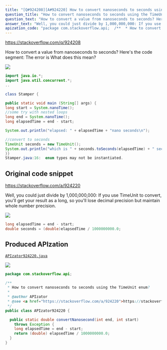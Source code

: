```yaml
---
title: "[Q#924208][A#924220] How to convert nanoseconds to seconds using the TimeUnit enum?"
question_title: "How to convert nanoseconds to seconds using the TimeUnit enum?"
question_text: "How to convert a value from nanoseconds to seconds? Here's the code segment: The error is What does this mean?"
answer_text: "Well, you could just divide by 1,000,000,000: If you use TimeUnit to convert, you'll get your result as a long, so you'll lose decimal precision but maintain whole number precision."
apization_code: "package com.stackoverflow.api;  /**  * How to convert nanoseconds to seconds using the TimeUnit enum?  *  * @author APIzator  * @see <a href=\"https://stackoverflow.com/a/924220\">https://stackoverflow.com/a/924220</a>  */ public class APIzator924220 {    public static double convertNanosecond(int end, int start)     throws Exception {     long elapsedTime = end - start;     return (double) elapsedTime / 1000000000.0;   } }"
---
```


https://stackoverflow.com/q/924208

How to convert a value from nanoseconds to seconds?
Here&#x27;s the code segment:
The error is
What does this mean?


<div class="code-logo"><img src="/stackoverflow.png" /></div>

```java
import java.io.*;
import java.util.concurrent.*; 
..

class Stamper { 

public static void main (String[] args) { 
long start = System.nanoTime(); 
//some try with nested loops 
long end = System.nanoTime(); 
long elapsedTime = end - start;

System.out.println("elapsed: " + elapsedTime + "nano seconds\n");

//convert to seconds 
TimeUnit seconds = new TimeUnit(); 
System.out.println("which is " + seconds.toSeconds(elapsedTime) + " seconds"); 
}}
Stamper.java:16:  enum types may not be instantiated.
```


## Original code snippet

https://stackoverflow.com/a/924220

Well, you could just divide by 1,000,000,000:
If you use TimeUnit to convert, you&#x27;ll get your result as a long, so you&#x27;ll lose decimal precision but maintain whole number precision.

<div class="code-logo"><img src="/stackoverflow.png" /></div>

```java
long elapsedTime = end - start;
double seconds = (double)elapsedTime / 1000000000.0;
```

## Produced APIzation

[`APIzator924220.java`](https://github.com/pasqualesalza/apization-temp/raw/main/data/search/APIzator924220.java)

<div class="code-logo"><img src="/apizator.png" /></div>

```java
package com.stackoverflow.api;

/**
 * How to convert nanoseconds to seconds using the TimeUnit enum?
 *
 * @author APIzator
 * @see <a href="https://stackoverflow.com/a/924220">https://stackoverflow.com/a/924220</a>
 */
public class APIzator924220 {

  public static double convertNanosecond(int end, int start)
    throws Exception {
    long elapsedTime = end - start;
    return (double) elapsedTime / 1000000000.0;
  }
}

```